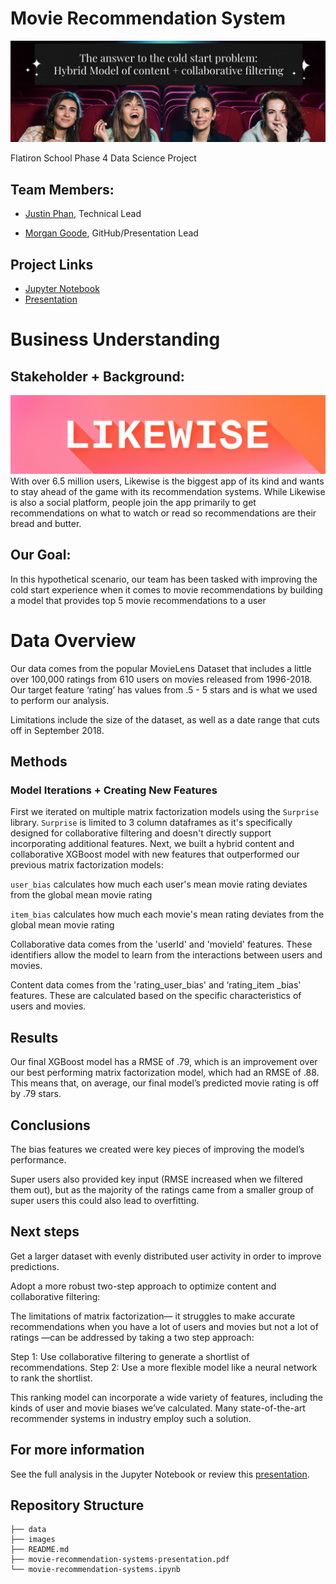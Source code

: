 # **Movie Recommendation System**
![the answer to the cold start problem](./images/movie-recommendation-system-bluf.png)

Flatiron School Phase 4 Data Science Project

## Team Members:

*  [Justin Phan](https://www.linkedin.com/in/vinh-phan427), Technical Lead

*  [Morgan Goode](https://www.linkedin.com/in/morgangoode/), GitHub/Presentation Lead

## Project Links

*   [Jupyter Notebook](https://github.com/morgangoode/movie-recommendation-systems/blob/morgan/movie_recommendation_systems.ipynb) 
*   [Presentation](https://github.com/morgangoode/movie-recommendation-systems/blob/morgan/movie-recommendation-systems-presentation.pdf)


# Business Understanding

## Stakeholder + Background:
![likewise app banner logo](./images/LWBanner_1584X396.jpg)
With over 6.5 million users, Likewise is the biggest app of its kind and wants to stay ahead of the game with its recommendation systems. While Likewise is also a social platform, people join the app primarily to get recommendations on what to watch or read so recommendations are their bread and butter. 

## Our Goal:
In this hypothetical scenario, our team has been tasked with improving the cold start experience when it comes to movie recommendations by building a model that provides top 5 movie recommendations to a user

# Data Overview
Our data comes from the popular MovieLens Dataset that includes a little over 100,000 ratings from 610 users on movies released from 1996-2018. Our target feature ‘rating’ has values from .5 - 5 stars and is what we used to perform our analysis. 

Limitations include the size of the dataset, as well as a date range that cuts off in September 2018.

## Methods

### Model Iterations + Creating New Features 
First we iterated on multiple matrix factorization models using the `Surprise` library. `Surprise`    is limited to 3 column dataframes as it's specifically designed for collaborative filtering and doesn't directly support incorporating additional features. Next, we built a hybrid content and collaborative XGBoost model with new features that outperformed our previous matrix factorization models:

`user_bias` calculates how much each user's mean movie rating  deviates from the global mean movie rating 

`item_bias` calculates how much each movie's mean rating deviates from the global mean movie rating

Collaborative data comes from the 'userId' and 'movieId' features. These identifiers allow the model to learn from the interactions between users and movies. 

Content data comes from the 'rating_user_bias' and ‘rating_item _bias' features. These are calculated based on the specific characteristics of users and movies.

## Results

Our final XGBoost model has a RMSE of .79, which is an improvement over our best performing matrix factorization model, which had an RMSE of .88. This means that, on average, our final model’s predicted movie rating is off by .79 stars.

## Conclusions
The bias features we created were key pieces of improving the model’s performance.

Super users also provided key input (RMSE increased when we filtered them out), but as the majority of the ratings came from a smaller group of super users this could also lead to overfitting. 


## Next steps

Get a larger dataset with evenly distributed user activity in order to improve predictions.

Adopt a more robust two-step approach to optimize content and collaborative filtering:

The limitations of matrix factorization— it struggles to make accurate recommendations when you have a lot of users and movies but not a lot of ratings —can be addressed by taking a two step approach:

Step 1:  Use collaborative filtering to generate a shortlist of recommendations. 
Step 2:  Use a more flexible model like a neural network to rank the shortlist. 

This ranking model can incorporate a wide variety of features, including the kinds of user and movie biases we’ve calculated. Many state-of-the-art recommender systems in industry employ such a solution.

## For more information
See the full analysis in the Jupyter Notebook or review this  [presentation](https://github.com/morgangoode/movie-recommendation-systems/blob/morgan/movie-recommendation-systems-presentation.pdf).

## Repository Structure

```
├── data
├── images
├── README.md
├── movie-recommendation-systems-presentation.pdf
└── movie-recommendation-systems.ipynb
```

